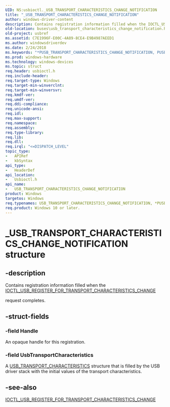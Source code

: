 ```yaml
---
UID: NS:usbioctl._USB_TRANSPORT_CHARACTERISTICS_CHANGE_NOTIFICATION
title: "_USB_TRANSPORT_CHARACTERISTICS_CHANGE_NOTIFICATION"
author: windows-driver-content
description: Contains registration information filled when the IOCTL_USB_REGISTER_FOR_TRANSPORT_CHARACTERISTICS_CHANGE request completes.
old-location: buses\usb_transport_characteristics_change_notification.htm
old-project: usbref
ms.assetid: C7E1996F-E00C-4A89-8CE4-E9B4987AEED1
ms.author: windowsdriverdev
ms.date: 2/24/2018
ms.keywords: "*PUSB_TRANSPORT_CHARACTERISTICS_CHANGE_NOTIFICATION, PUSB_TRANSPORT_CHARACTERISTICS_CHANGE_NOTIFICATION, PUSB_TRANSPORT_CHARACTERISTICS_CHANGE_NOTIFICATION structure pointer [Buses], USB_TRANSPORT_CHARACTERISTICS_CHANGE_NOTIFICATION, USB_TRANSPORT_CHARACTERISTICS_CHANGE_NOTIFICATION structure [Buses], _USB_TRANSPORT_CHARACTERISTICS_CHANGE_NOTIFICATION, buses.usb_transport_characteristics_change_notification, usbioctl/PUSB_TRANSPORT_CHARACTERISTICS_CHANGE_NOTIFICATION, usbioctl/_USB_TRANSPORT_CHARACTERISTICS_CHANGE_NOTIFICATION"
ms.prod: windows-hardware
ms.technology: windows-devices
ms.topic: struct
req.header: usbioctl.h
req.include-header: 
req.target-type: Windows
req.target-min-winverclnt: 
req.target-min-winversvr: 
req.kmdf-ver: 
req.umdf-ver: 
req.ddi-compliance: 
req.unicode-ansi: 
req.idl: 
req.max-support: 
req.namespace: 
req.assembly: 
req.type-library: 
req.lib: 
req.dll: 
req.irql: "<=DISPATCH_LEVEL"
topic_type:
-	APIRef
-	kbSyntax
api_type:
-	HeaderDef
api_location:
-	Usbioctl.h
api_name:
-	USB_TRANSPORT_CHARACTERISTICS_CHANGE_NOTIFICATION
product: Windows
targetos: Windows
req.typenames: USB_TRANSPORT_CHARACTERISTICS_CHANGE_NOTIFICATION, *PUSB_TRANSPORT_CHARACTERISTICS_CHANGE_NOTIFICATION
req.product: Windows 10 or later.
---
```


# _USB_TRANSPORT_CHARACTERISTICS_CHANGE_NOTIFICATION structure


## -description


Contains registration information filled when the <a href="https://msdn.microsoft.com/4192501F-5A30-463C-924D-CD4F2C8C3764">IOCTL_USB_REGISTER_FOR_TRANSPORT_CHARACTERISTICS_CHANGE</a> 

request completes.


## -struct-fields




### -field Handle

An opaque handle for this registration.


### -field UsbTransportCharacteristics

A <a href="https://msdn.microsoft.com/56394A88-7231-4693-8DD1-C5C7586E490C">USB_TRANSPORT_CHARACTERISTICS</a> structure that is filled by the USB driver stack with the initial values of the transport characteristics. 



## -see-also




<a href="https://msdn.microsoft.com/4192501F-5A30-463C-924D-CD4F2C8C3764">IOCTL_USB_REGISTER_FOR_TRANSPORT_CHARACTERISTICS_CHANGE</a>
 

 

